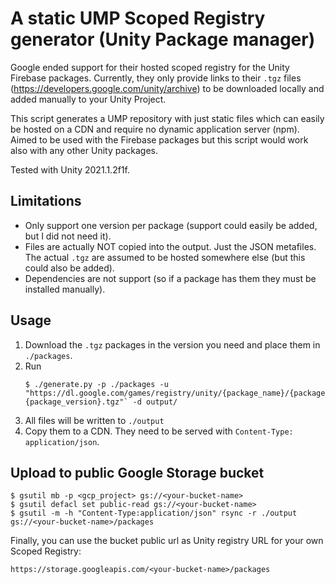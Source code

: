 # A static UMP Scoped Registry generator (Unity Package manager)

Google ended support for their hosted scoped registry for the Unity Firebase packages. Currently, they only provide links to their `.tgz` files (https://developers.google.com/unity/archive) to be downloaded locally and added manually to your Unity Project.

This script generates a UMP repository with just static files which can easily be hosted on a CDN and require no dynamic application server (npm). Aimed to be used with the Firebase packages but this script would work also with any other Unity packages.

Tested with Unity 2021.1.2f1f.

## Limitations
 - Only support one version per package (support could easily be added, but I did not need it).
 - Files are actually NOT copied into the output. Just the JSON metafiles. The actual `.tgz` are assumed to be hosted somewhere else (but this could also be added).
 - Dependencies are not support (so if a package has them they must be installed manually).

## Usage
1. Download the `.tgz` packages in the version you need and place them in `./packages`.
2. Run 
   ```
   $ ./generate.py -p ./packages -u "https://dl.google.com/games/registry/unity/{package_name}/{package_name}-{package_version}.tgz"` -d output/
   ```
3. All files will be written to `./output`
4. Copy them to a CDN. They need to be served with `Content-Type: application/json`.


## Upload to public Google Storage bucket
```
$ gsutil mb -p <gcp_project> gs://<your-bucket-name>
$ gsutil defacl set public-read gs://<your-bucket-name>
$ gsutil -m -h "Content-Type:application/json" rsync -r ./output gs://<your-bucket-name>/packages
```

Finally, you can use the bucket public url as Unity registry URL for your own Scoped Registry:
```
https://storage.googleapis.com/<your-bucket-name>/packages
```
